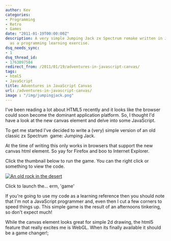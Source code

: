 ```yaml
---
author: Kev
categories:
- Programming
- Retro
- Games
date: "2011-01-19T00:00:00Z"
description: A very simple Jumping Jack zx Spectrum remake written in JavaScript for the browser. Written
  as a programming learning exercise.
dsq_needs_sync:
- 1
dsq_thread_id:
- 1763097584
redirect_from: /2011/01/19/adventures-in-javascript-canvas/
tags:
- html5
- JavaScript
title: Adventures in JavaScript Canvas
url: /adventures-in-javascript-canvas/
image : "/img/jumpingjack.png"
---
```

I've been reading a lot about HTML5 recently and it looks like the browser could soon become the dominant application platform. So, I thought I'd have a look at the new canvas element and delve into some JavaScript.

To get me started I've decided to write a (very) simple version of an old classic zx Spectrum  game: Jumping Jack.

At the time of writing this only works in browsers that support the new canvas html element. So yay for Firefox and boo to Internet Explorer.

Click the thumbnail below to run the game. You can the right click or something to view the code.

[![An old rock in the desert](/images/jj-thumbnail.png)](/JumpingJack)

Click to launch the... erm, 'game' 

If you're going to use my code as a learning reference then you should note that I'm not a JavaScript programmer and, even then I cut a few corners to speed things up. This simple game is the result of an afternoons tinkering, so don't expect much!

While the canvas element looks great for simple 2d drawing, the html5 feature that really excites me is WebGL. When its finally available it should be a game changer!;
